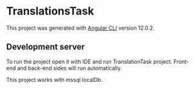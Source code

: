 # TranslationsTask

This project was generated with [Angular CLI](https://github.com/angular/angular-cli) version 12.0.2.

## Development server

To run the project open it with IDE and run TranslationTask project. Front-end and back-end sides will run automatically.

This project works with mssql localDb.
